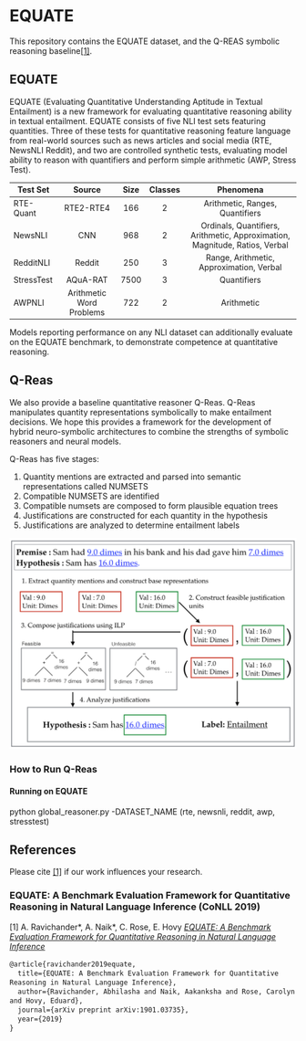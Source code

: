 # EQUATE


This repository contains the EQUATE dataset, and the Q-REAS symbolic reasoning baseline[[1]](https://arxiv.org/abs/1901.03735).

## EQUATE

EQUATE (Evaluating Quantitative Understanding Aptitude in Textual Entailment) is a new framework for evaluating quantitative reasoning ability in textual entailment.
EQUATE consists of five NLI test sets featuring quantities. Three of these tests for quantitative reasoning feature language from real-world sources
such as news articles and social media (RTE, NewsNLI Reddit), and two are controlled synthetic tests, evaluating model ability
to reason with quantifiers and perform simple arithmetic (AWP, Stress Test).


| Test Set        | Source  | Size | Classes  | Phenomena |
| ------------- |:-------------:| :-----:|:-------------:| :-----:|
| RTE-Quant     | RTE2-RTE4 | 166 | 2 | Arithmetic, Ranges, Quantifiers |
| NewsNLI   |  CNN | 968 | 2 | Ordinals, Quantifiers, Arithmetic, Approximation, Magnitude, Ratios, Verbal |
| RedditNLI  | Reddit | 250 | 3 | Range, Arithmetic, Approximation, Verbal  |
| StressTest     | AQuA-RAT | 7500 | 3 | Quantifiers |
| AWPNLI     | Arithmetic Word Problems | 722 | 2 | Arithmetic |


Models reporting performance on any NLI dataset can additionally evaluate on the EQUATE benchmark,
to demonstrate competence at quantitative reasoning.

## Q-Reas

We also provide a baseline quantitative reasoner Q-Reas. Q-Reas manipulates quantity representations symbolically to make entailment decisions.
We hope this provides a framework for the development of hybrid neuro-symbolic architectures to combine the strengths of symbolic reasoners and
neural models.

Q-Reas has five stages:
1. Quantity mentions are extracted and
parsed into semantic representations called NUMSETS
2. Compatible NUMSETS are identified
3. Compatible numsets are composed to form plausible equation trees
4. Justifications are constructed for each quantity in the hypothesis
5. Justifications are analyzed to determine entailment labels

<img src="https://www.github.com/AbhilashaRavichander/EQUATE/blob/master/models.pdf">

### How to Run Q-Reas

#### Running on EQUATE

python global_reasoner.py -DATASET_NAME (rte, newsnli, reddit, awp, stresstest)


## References

Please cite [[1]](https://arxiv.org/abs/1901.03735) if our work influences your research.

### EQUATE: A Benchmark Evaluation Framework for Quantitative Reasoning in Natural Language Inference (CoNLL 2019)

[1] A. Ravichander*, A. Naik*, C. Rose, E. Hovy [*EQUATE: A Benchmark Evaluation Framework for Quantitative Reasoning in Natural Language Inference*](https://arxiv.org/abs/1901.03735)

```
@article{ravichander2019equate,
  title={EQUATE: A Benchmark Evaluation Framework for Quantitative Reasoning in Natural Language Inference},
  author={Ravichander, Abhilasha and Naik, Aakanksha and Rose, Carolyn and Hovy, Eduard},
  journal={arXiv preprint arXiv:1901.03735},
  year={2019}
}
